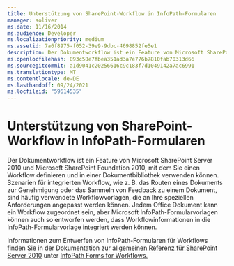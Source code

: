 ```yaml
---
title: Unterstützung von SharePoint-Workflow in InfoPath-Formularen
manager: soliver
ms.date: 11/16/2014
ms.audience: Developer
ms.localizationpriority: medium
ms.assetid: 7a6f8975-f052-39e9-9dbc-4698852fe5e1
description: Der Dokumentworkflow ist ein Feature von Microsoft SharePoint Server 2010 und Microsoft SharePoint Foundation 2010, mit dem Sie einen Workflow definieren und in einer Dokumentbibliothek verwenden können. Szenarien für integrierten Workflow, wie z. B. das Routen eines Dokuments zur Genehmigung oder das Sammeln von Feedback zu einem Dokument, sind häufig verwendete Workflowvorlagen, die an Ihre speziellen Anforderungen angepasst werden können. Jedem Office Dokument kann ein Workflow zugeordnet sein, aber Microsoft InfoPath-Formularvorlagen können auch so entworfen werden, dass Workflowinformationen in die InfoPath-Formularvorlage integriert werden können.
ms.openlocfilehash: 893c58e7fbea351ad3a7e776b7810fab70313d66
ms.sourcegitcommit: a1d9041c20256616c9c183f7d1049142a7ac6991
ms.translationtype: MT
ms.contentlocale: de-DE
ms.lasthandoff: 09/24/2021
ms.locfileid: "59614535"
---
```

# <a name="sharepoint-workflow-support-in-infopath-forms"></a>Unterstützung von SharePoint-Workflow in InfoPath-Formularen

Der Dokumentworkflow ist ein Feature von Microsoft SharePoint Server 2010 und Microsoft SharePoint Foundation 2010, mit dem Sie einen Workflow definieren und in einer Dokumentbibliothek verwenden können. Szenarien für integrierten Workflow, wie z. B. das Routen eines Dokuments zur Genehmigung oder das Sammeln von Feedback zu einem Dokument, sind häufig verwendete Workflowvorlagen, die an Ihre speziellen Anforderungen angepasst werden können. Jedem Office Dokument kann ein Workflow zugeordnet sein, aber Microsoft InfoPath-Formularvorlagen können auch so entworfen werden, dass Workflowinformationen in die InfoPath-Formularvorlage integriert werden können. 
  
Informationen zum Entwerfen von InfoPath-Formularen für Workflows finden Sie in der Dokumentation zur [allgemeinen Referenz für SharePoint Server 2010](https://msdn.microsoft.com/library/b3bf6083-997f-48c3-9ea3-e351439699ba%28Office.15%29.aspx) unter [InfoPath Forms for Workflows.](https://msdn.microsoft.com/library/f2b0423e-22d7-485f-a723-19fa68759ef3%28Office.15%29.aspx) 
  

